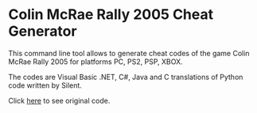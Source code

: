 # Colin McRae Rally 2005 Cheat Generator

This command line tool allows to generate cheat codes of the game Colin McRae Rally 2005 for platforms PC, PS2, PSP, XBOX.

The codes are Visual Basic .NET, C#, Java and C translations of Python code written by Silent.

Click [here](https://github.com/Nenkai/GameCheat-Unlockers/tree/main/CMR2005CheatGen) to see original code.
